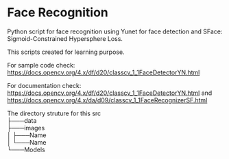 # Face Recognition

Python script for face recognition using Yunet for face detection and SFace: Sigmoid-Constrained Hypersphere Loss.

This scripts created for learning purpose. 

For sample code check: https://docs.opencv.org/4.x/df/d20/classcv_1_1FaceDetectorYN.html

For documentation check: https://docs.opencv.org/4.x/df/d20/classcv_1_1FaceDetectorYN.html and https://docs.opencv.org/4.x/da/d09/classcv_1_1FaceRecognizerSF.html


The directory struture for this 
src\
 ├───data\
 ├───images\
 │   ├───Name\
 │   └───Name\
 └───Models
